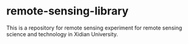 # remote-sensing-library
This is a repository for remote sensing experiment for remote sensing science and technology in Xidian University.
